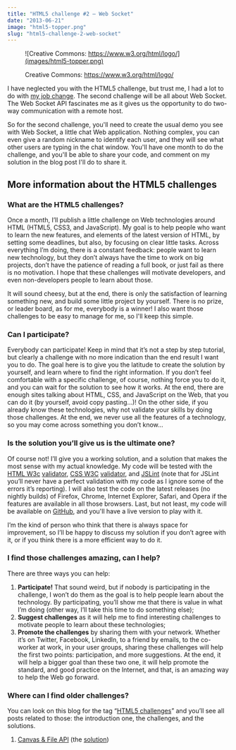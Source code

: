 ```yaml
---
title: "HTML5 challenge #2 – Web Socket"
date: "2013-06-21"
image: "html5-topper.png"
slug: "html5-challenge-2-web-socket"
---
```


<figure>

![Creative Commons: https://www.w3.org/html/logo/](images/html5-topper.png)

<figcaption>

Creative Commons: https://www.w3.org/html/logo/

</figcaption>

</figure>

I have neglected you with the HTML5 challenge, but trust me, I had a lot to do with [my job change](http://fred.dev/im-joining-mozilla/ "I’m joining Mozilla"). The second challenge will be all about Web Socket. The Web Socket API fascinates me as it gives us the opportunity to do two-way communication with a remote host.

So for the second challenge, you'll need to create the usual demo you see with Web Socket, a little chat Web application. Nothing complex, you can even give a random nickname to identify each user, and they will see what other users are typing in the chat window. You'll have one month to do the challenge, and you'll be able to share your code, and comment on my solution in the blog post I'll do to share it.

## More information about the HTML5 challenges

### What are the HTML5 challenges?

Once a month, I’ll publish a little challenge on Web technologies around HTML (HTML5, CSS3, and JavaScript). My goal is to help people who want to learn the new features, and elements of the latest version of HTML, by setting some deadlines, but also, by focusing on clear little tasks. Across everything I’m doing, there is a constant feedback: people want to learn new technology, but they don’t always have the time to work on big projects, don’t have the patience of reading a full book, or just fail as there is no motivation. I hope that these challenges will motivate developers, and even non-developers people to learn about those.

It will sound cheesy, but at the end, there is only the satisfaction of learning something new, and build some little project by yourself. There is no prize, or leader board, as for me, everybody is a winner! I also want those challenges to be easy to manage for me, so I'll keep this simple.

### Can I participate?

Everybody can participate! Keep in mind that it’s not a step by step tutorial, but clearly a challenge with no more indication than the end result I want you to do. The goal here is to give you the latitude to create the solution by yourself, and learn where to find the right information. If you don’t feel comfortable with a specific challenge, of course, nothing force you to do it, and you can wait for the solution to see how it works. At the end, there are enough sites talking about HTML, CSS, and JavaScript on the Web, that you can do it (by yourself, avoid copy pasting…)! On the other side, if you already know these technologies, why not validate your skills by doing those challenges. At the end, we never use all the features of a technology, so you may come across something you don’t know…

### Is the solution you’ll give us is the ultimate one?

Of course not! I’ll give you a working solution, and a solution that makes the most sense with my actual knowledge. My code will be tested with the [HTML W3c](https://validator.w3.org/) [validator](https://validator.w3.org/), [CSS W3C](https://jigsaw.w3.org/css-validator/) [validator](https://jigsaw.w3.org/css-validator/), and [JSLint](https://www.jslint.com/) (note that for JSLint you’ll never have a perfect validation with my code as I ignore some of the errors it’s reporting). I will also test the code on the latest releases (no nightly builds) of Firefox, Chrome, Internet Explorer, Safari, and Opera if the features are available in all those browsers. Last, but not least, my code will be available on [GitHub](https://github.com/fharper), and you'll have a live version to play with it.

I’m the kind of person who think that there is always space for improvement, so I’ll be happy to discuss my solution if you don’t agree with it, or if you think there is a more efficient way to do it.

### I find those challenges amazing, can I help?

There are three ways you can help:

1. **Participate!** That sound weird, but if nobody is participating in the challenge, I won’t do them as the goal is to help people learn about the technology. By participating, you’ll show me that there is value in what I’m doing (other way, I’ll take this time to do something else);
2. **Suggest challenges** as it will help me to find interesting challenges to motivate people to learn about these technologies;
3. **Promote the challenges** by sharing them with your network. Whether it’s on Twitter, Facebook, LinkedIn, to a friend by emails, to the co-worker at work, in your user groups, sharing these challenges will help the first two points: participation, and more suggestions. At the end, it will help a bigger goal than these two one, it will help promote the standard, and good practice on the Internet, and that, is an amazing way to help the Web go forward.

### Where can I find older challenges?

You can look on this blog for the tag “[HTML5 challenges](https://fred.dev/tags/html5-challenges/)” and you’ll see all posts related to those: the introduction one, the challenges, and the solutions.

1. [Canvas & File API](https://fred.dev/html5-challenge-1-canvas-file-api/) (the [solution](https://fred.dev/html5-challenge-1-the-result/))
